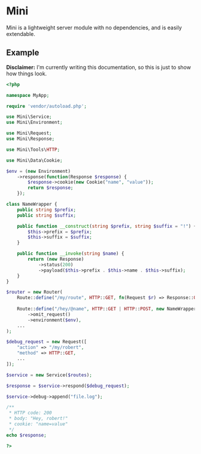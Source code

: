 # Mini

Mini is a lightweight server module with no dependencies, and is easily extendable.

## Example

**Disclaimer:** I'm currently writing this documentation, so this is just to show how things look.

```php
<?php

namespace MyApp;

require 'vendor/autoload.php';

use Mini\Service;
use Mini\Environment;

use Mini\Request;
use Mini\Response;

use Mini\Tools\HTTP;

use Mini\Data\Cookie;

$env = (new Environment)
	->response(function(Response $response) {
		$response->cookie(new Cookie("name", "value"));
		return $response;
	});

class NameWrapper {
	public string $prefix;
	public string $suffix;

	public function __construct(string $prefix, string $suffix = "!") {
		$this->prefix = $prefix;
		$this->suffix = $suffix;
	}

	public function __invoke(string $name) {
		return (new Response)
			->status(200)
			->payload($this->prefix . $this->name . $this->suffix);
	}
}

$router = new Router(
	Route::define("/my/route", HTTP::GET, fn(Request $r) => Response::OK()),
	
	Route::define("/hey/@name", HTTP::GET | HTTP::POST, new NameWrapper("Hey, "))
		->omit_request()
		->environment($env),
	...
);

$debug_request = new Request([
	"action" => "/my/robert",
	"method" => HTTP::GET,
	...
]);

$service = new Service($routes);

$response = $service->respond($debug_request);

$service->debug->append("file.log");

/**
 * HTTP code: 200
 * body: "Hey, robert!"
 * cookie: "name=value"
 */
echo $response;

?>
```